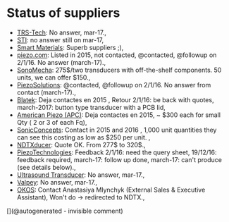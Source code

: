 # Status of suppliers


* [TRS-Tech](http://www.trstechnologies.com/): No answer, mar-17., 
* [STI](http://sti-ultrasound.com): no answer still on mar-17, 
* [Smart Materials](http://smart-material.com): Superb suppliers ;), 
* [piezo.com](http://www.piezo.com/): Listed in 2015, not contacted, @contacted, @followup on 2/1/16. No answer (march-17)., 
* [SonoMecha](http://www.sonomecha.com/): 275$/two transducers with off-the-shelf components. 50 units, we can offer $150., 
* [PiezoSolutions](http://www.piezosolutions.net/): @contacted, @followup on 2/1/16. No answer from contact (march-17)., 
* [Blatek](http://blatek.com): Deja contactes en 2015 , Retour 2/1/16: be back with quotes, march-2017: button type transducer with a PCB lid, 
* [American Piezo (APC)](http://americanpiezo.com): Deja contactes en 2015, ~ $300 each for small Qty ( 2 or 3 of each Fq), 
* [SonicConcepts](http://www.sonicconcepts.com/): Contact in 2015 and 2016  , 1,000 unit quantities they can see this costing as low as $250 per unit.  , 
* [NDTXducer](http://www.ndtxducer.com/): Quote OK. From 277$ to 320$., 
* [PiezoTechnologies](http://www.piezotechnologies.com/documents/120710-material-data-sheet.aspx): Feedback 2/1/16: need the query sheet, 19/12/16: feedback required, march-17: follow up done, march-17: can't produce (see details below)., 
* [Ultrasound Transducer](http://www.ultrasoundtransducers.com/): No answer, mar-17., 
* [Valpey](www.ctsvalpey.com/): No answer, mar-17., 
* [OKOS](www.okos.com/transducers): Contact Anastasiya Mlynchyk  (External Sales & Executive Assistant), Won't do -> redirected to NDTX., 



[](@autogenerated - invisible comment)